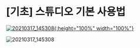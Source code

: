 # \[기초\] 스튜디오 기본 사용법

[![20210317\_145308](https://user-images.githubusercontent.com/70637945/111422998-f72d7c80-8732-11eb-80c1-c2e39d782788.jpg){:height="100%" width="100%"}](https://discord.gg/BxXM4JA)

![20210317\_145308](https://user-images.githubusercontent.com/70637945/111422998-f72d7c80-8732-11eb-80c1-c2e39d782788.jpg)

